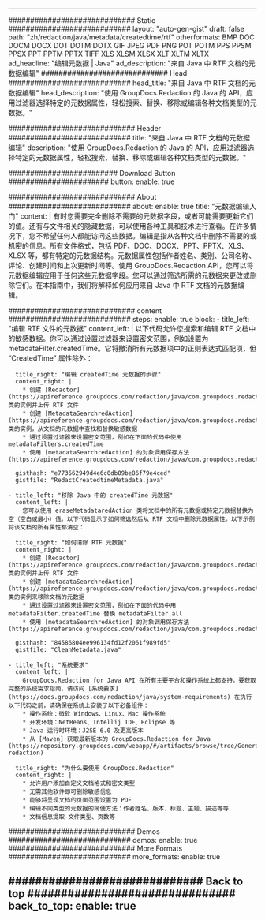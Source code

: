 
---
############################# Static ############################
layout: "auto-gen-gist" 
draft: false
path: "zh/redaction/java/metadata/createdtime/rtf"
otherformats: BMP DOC DOCM DOCX DOT DOTM DOTX GIF JPEG PDF PNG POT POTM PPS PPSM PPSX PPT PPTM PPTX TIFF XLS XLSM XLSX XLT XLTM XLTX  
ad_headline: "编辑元数据 | Java"
ad_description: "来自 Java 中 RTF 文档的元数据编辑"
############################# Head ############################
head_title: "来自 Java 中 RTF 文档的元数据编辑"
head_description: "使用 GroupDocs.Redaction 的 Java 的 API，应用过滤器选择特定的元数据属性，轻松搜索、替换、移除或编辑各种文档类型的元数据。"

############################# Header ############################
title: "来自 Java 中 RTF 文档的元数据编辑"
description: "使用 GroupDocs.Redaction 的 Java 的 API，应用过滤器选择特定的元数据属性，轻松搜索、替换、移除或编辑各种文档类型的元数据。"

######################### Download Button #######################
button:
    enable: true

############################# About ############################
about:
    enable: true
    title: "元数据编辑入门"
    content: |
        有时您需要完全删除不需要的元数据字段，或者可能需要更新它们的值。还有与文件相关的隐藏数据，可以使用各种工具和技术进行查看。在许多情况下，您不希望任何人都能访问这些数据。编辑是指从各种文档中删除不需要的或机密的信息。所有文件格式，包括 PDF、DOC、DOCX、PPT、PPTX、XLS、XLSX 等，都有特定的元数据结构。元数据属性包括作者姓名、类别、公司名称、评论、创建时间和上次更新时间等。使用 GroupDocs.Redaction API，您可以将元数据编辑应用于任何这些元数据字段。您可以通过筛选所需的元数据来更改或删除它们。在本指南中，我们将解释如何应用来自 Java 中 RTF 文档的元数据编辑。

############################# content ############################
steps:
    enable: true
    block:
    - title_left: "编辑 RTF 文件的元数据"
      content_left: |
        以下代码允许您搜索和编辑 RTF 文档中的敏感数据。你可以通过设置过滤器来设置密文范围，例如设置为 metadataFilter.createdTime。它将撤消所有元数据项中的正则表达式匹配项，但 “CreatedTime” 属性除外： 

      title_right: "编辑 createdTime 元数据的步骤"
      content_right: |
        * 创建 [Redactor](https://apireference.groupdocs.com/redaction/java/com.groupdocs.redaction/Redactor) 类的实例并上传 RTF 文件
        * 创建 [MetadataSearchredAction](https://apireference.groupdocs.com/redaction/java/com.groupdocs.redaction.redactions/MetadataSearchRedaction) 类的实例，从文档的元数据中查找和替换敏感数据
        * 通过设置过滤器来设置密文范围，例如在下面的代码中使用 metadataFilters.createdTime
        * 使用 [metadataSearchredAction] 的对象调用保存方法 (https://apireference.groupdocs.com/redaction/java/com.groupdocs.redaction.redactions/MetadataSearchRedaction) 

      gisthash: "e773562949d4e6c0db09be86f79e4ced"
      gistfile: "RedactCreatedtimeMetadata.java"
      
    - title_left: "移除 Java 中的 createdTime 元数据"
      content_left: |
        您可以使用 eraseMetadataredAction 类将文档中的所有元数据或特定元数据替换为空（空白或最小）值。以下代码显示了如何筛选然后从 RTF 文档中删除元数据属性。以下示例将该文档的所有属性都清空： 
        
      title_right: "如何清除 RTF 元数据"
      content_right: |
        * 创建 [Redactor](https://apireference.groupdocs.com/redaction/java/com.groupdocs.redaction/Redactor) 类的实例并上传 RTF 文件
        * 创建 [metadataSearchredAction](https://apireference.groupdocs.com/redaction/java/com.groupdocs.redaction.redactions/MetadataSearchRedaction) 类的实例来移除文档的元数据
        * 通过设置过滤器来设置密文范围，例如在下面的代码中用 metadataFilter.createdTime 替换 metadataFilter.all
        * 使用 [metadataSearchredAction] 的对象调用保存方法 (https://apireference.groupdocs.com/redaction/java/com.groupdocs.redaction.redactions/MetadataSearchRedaction) 
        
      gisthash: "84586804ee996134fd12f2061f989fd5"
      gistfile: "CleanMetadata.java"

    - title_left: "系统要求"
      content_left: |
        GroupDocs.Redaction for Java API 在所有主要平台和操作系统上都支持。要获取完整的系统需求指南，请访问 [系统要求](https://docs.groupdocs.com/redaction/java/system-requirements) 在执行以下代码之前，请确保在系统上安装了以下必备组件：
        * 操作系统：微软 Windows、Linux、Mac 操作系统
        * 开发环境：NetBeans、Intellij IDE、Eclipse 等
        * Java 运行时环境：J2SE 6.0 及更高版本
        * 从 [Maven] 获取最新版本的 GroupDocs.Redaction for Java (https://repository.groupdocs.com/webapp/#/artifacts/browse/tree/General/repo/com/groupdocs/groupdocs-redaction)
        
      title_right: "为什么要使用 GroupDocs.Redaction"
      content_right: |
        * 允许用户添加自定义文档格式和密文类型
        * 无需其他软件即可删除敏感信息
        * 能够将呈现文档的页面范围设置为 PDF
        * 编辑不同类型的元数据的简便方法：作者姓名、版本、标题、主题、描述等等
        * 文档信息提取-文件类型、页数等
        

############################# Demos ############################
demos:
    enable: true
############################# More Formats ############################
more_formats:
    enable: true

############################# Back to top ###############################
back_to_top:
    enable: true
---